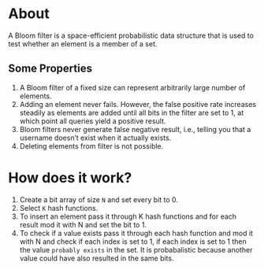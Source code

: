 # About
A Bloom filter is a space-efficient probabilistic data structure that is used to test whether an element is a member of a set.

## Some Properties
1. A Bloom filter of a fixed size can represent arbitrarily large number of elements.
2. Adding an element never fails. However, the false positive rate increases steadily as elements are added until all bits in the filter are set to 1, at which point all queries yield a positive result.
3. Bloom filters never generate false negative result, i.e., telling you that a username doesn’t exist when it actually exists.
4. Deleting elements from filter is not possible.

# How does it work?
1. Create a bit array of size `N` and set every bit to 0.
2. Select `K` hash functions. 
3. To insert an element pass it through K hash functions and for each result mod it with N and set the bit to 1.
4. To check if a value exists pass it through each hash function and mod it with N and check if each index is set to 1, if each index is set to 1 then the value `probably exists` in the set. It is probabalistic because another value could have also resulted in the same bits.